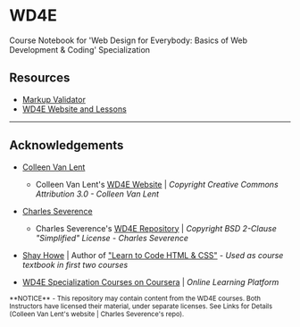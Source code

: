 # WD4E
Course Notebook for 'Web Design for Everybody: Basics of Web Development & Coding' Specialization





## Resources
- [Markup Validator](https://validator.w3.org/#validate_by_input+with_options)
- [WD4E Website and Lessons](https://www.wd4e.com/lessons)
___

## Acknowledgements
- [Colleen Van Lent](https://www.si.umich.edu/people/colleen-van-lent)
  - Colleen Van Lent's [WD4E Website](https://www.wd4e.com/) | *Copyright Creative Commons Attribution 3.0 - Colleen Van Lent*

- [Charles Severence](https://www.si.umich.edu/people/charles-severance)
  - Charles Severence's [WD4E Repository](https://github.com/csev/wd4e/blob/dd13cbcf80ca85ec941b7e307cb49ea38f0769b5/LICENSE) | *Copyright BSD 2-Clause "Simplified" License - Charles Severence*

- [Shay Howe](https://shayhowe.com/) | Author of ["Learn to Code HTML & CSS"](https://learn.shayhowe.com/html-css/) - *Used as course textbook in first two courses*

- [WD4E Specialization Courses on Coursera](https://www.coursera.org/specializations/web-design) | *Online Learning Platform*


<p><small>**NOTICE** - This repository may contain content from the WD4E courses. Both Instructors have licensed their material, under separate licenses. See Links for Details (Colleen Van Lent's website | Charles Severence's repo).</small></p>
